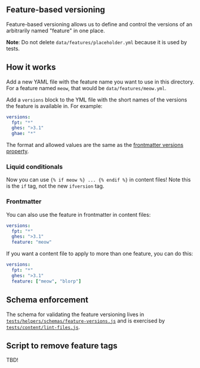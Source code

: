 ## Feature-based versioning

Feature-based versioning allows us to define and control the versions of an arbitrarily named "feature" in one place.

**Note**: Do not delete `data/features/placeholder.yml` because it is used by tests.

## How it works

Add a new YAML file with the feature name you want to use in this directory. For a feature named `meow`, that would be `data/features/meow.yml`.

Add a `versions` block to the YML file with the short names of the versions the feature is available in. For example:

```yaml
versions:
  fpt: "*"
  ghes: ">3.1"
  ghae: "*"
```

The format and allowed values are the same as the [frontmatter versions property](/content#versions).

### Liquid conditionals

Now you can use `{% if meow %} ... {% endif %}` in content files! Note this is the `if` tag, not the new `ifversion` tag.

### Frontmatter

You can also use the feature in frontmatter in content files:

```yaml
versions:
  fpt: "*"
  ghes: ">3.1"
  feature: "meow"
```

If you want a content file to apply to more than one feature, you can do this:

```yaml
versions:
  fpt: "*"
  ghes: ">3.1"
  feature: ["meow", "blorp"]
```

## Schema enforcement

The schema for validating the feature versioning lives in [`tests/helpers/schemas/feature-versions.js`](tests/helpers/schemas/feature-versions.js) and is exercised by [`tests/content/lint-files.js`](tests/content/lint-files.js).

## Script to remove feature tags

TBD!
